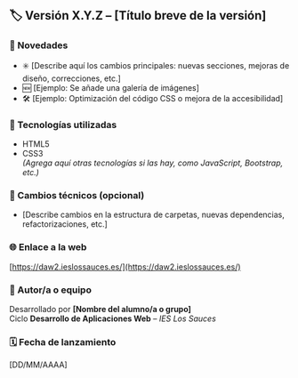 ## 🏷️ Versión X.Y.Z – [Título breve de la versión]

### 🚀 Novedades
- ✳️ [Describe aquí los cambios principales: nuevas secciones, mejoras de diseño, correcciones, etc.]
- 🆕 [Ejemplo: Se añade una galería de imágenes]
- 🛠️ [Ejemplo: Optimización del código CSS o mejora de la accesibilidad]

### 🧩 Tecnologías utilizadas
- HTML5  
- CSS3  
*(Agrega aquí otras tecnologías si las hay, como JavaScript, Bootstrap, etc.)*

### 🧪 Cambios técnicos (opcional)
- [Describe cambios en la estructura de carpetas, nuevas dependencias, refactorizaciones, etc.]

### 🌐 Enlace a la web
[https://daw2.ieslossauces.es/](https://daw2.ieslossauces.es/)

### 👥 Autor/a o equipo
Desarrollado por **[Nombre del alumno/a o grupo]**  
Ciclo **Desarrollo de Aplicaciones Web** – *IES Los Sauces*

### 🗓️ Fecha de lanzamiento
[DD/MM/AAAA]
